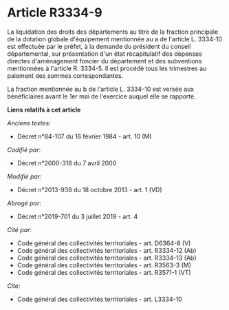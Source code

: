 # Article R3334-9

La liquidation des droits des départements au titre de la fraction principale de la dotation globale d'équipement mentionnée
au a de l'article L. 3334-10 est effectuée par le préfet, à la demande du président du conseil départemental, sur
présentation d'un état récapitulatif des dépenses directes d'aménagement foncier du département et des subventions
mentionnées à l'article R. 3334-5. Il est procédé tous les trimestres au paiement des sommes correspondantes. 

La fraction mentionnée au b de l'article L. 3334-10 est versée aux bénéficiaires avant le 1er mai de l'exercice auquel elle
se rapporte.

**Liens relatifs à cet article**

_Anciens textes_:

  - Décret n°84-107 du 16 février 1984 - art. 10 (M)

_Codifié par_:

  - Décret n°2000-318 du 7 avril 2000

_Modifié par_:

  - Décret n°2013-938 du 18 octobre 2013 - art. 1 (VD)

_Abrogé par_:

  - Décret n°2019-701 du 3 juillet 2019 - art. 4

_Cité par_:

  - Code général des collectivités territoriales - art. D6364-8 (V)
  - Code général des collectivités territoriales - art. R3334-12 (Ab)
  - Code général des collectivités territoriales - art. R3334-13 (Ab)
  - Code général des collectivités territoriales - art. R3563-3 (M)
  - Code général des collectivités territoriales - art. R3571-1 (VT)

_Cite_:

  - Code général des collectivités territoriales - art. L3334-10
